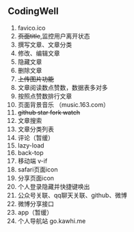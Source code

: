 ## **CodingWell**

1. favico.ico
2. ~~页面title~~,监控用户离开状态
3. 撰写文章、文章分类
4. 修改、编辑文章
5. 隐藏文章
6. 删除文章
7. ~~上传图片功能~~
8. 文章阅读数点赞数，数据表多对多
9. 按照点赞数排行文章
10. 页面背景音乐 （music.163.com）
11. ~~github star fork watch~~
12. 文章搜索
13. 文章分类列表
14. 评论（暂缓）
15. lazy-load
16. back-top
17. 移动端 v-if
18. safari页面icon
19. 分享页面icon
20. 个人登录隐藏并快捷键唤出
21. 公众号关联、qq聊天关联、github、微博
22. 微博分享接口
23. app（暂缓）
24. 个人导航站 go.kawhi.me
